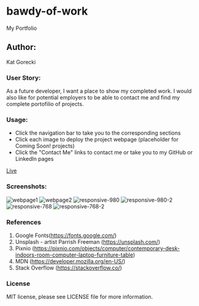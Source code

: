 # bawdy-of-work

My Portfolio

## Author:

Kat Gorecki

### User Story:

As a future developer, I want a place to show my completed work. I would also like for potential employers to be able to contact me and find my complete portofilio of projects.

### Usage:

- Click the navigation bar to take you to the corresponding sections
- Click each image to deploy the project webpage (placeholder for Coming Soon! projects)
- Click the "Contact Me" links to contact me or take you to my GitHub or LinkedIn pages

[Live](https://slayonce.github.io/bawdy-of-work/)

### Screenshots:

![webpage1](https://user-images.githubusercontent.com/127693250/229259359-c99ad76e-2677-49cd-b8d7-d7cf30601a70.png)
![webpage2](https://user-images.githubusercontent.com/127693250/229259366-d9e57f88-6706-4075-bc59-b737a8aab9e6.png)
![responsive-980](https://user-images.githubusercontent.com/127693250/229259368-5c69548d-680b-4dd1-aca2-f37a3b2294f8.png)
![responsive-980-2](https://user-images.githubusercontent.com/127693250/229259370-24bb312b-58de-4d72-8e29-b56fa55ec8f6.png)
![responsive-768](https://user-images.githubusercontent.com/127693250/229259374-57cbd5de-3591-4500-aa6d-7a232b610f74.png)
![responsive-768-2](https://user-images.githubusercontent.com/127693250/229259398-ade70782-8a51-4c33-a999-30c11651be1a.png)

### References

1. Google Fonts(https://fonts.google.com/)
2. Unsplash - artist Parrish Freeman (https://unsplash.com/)
3. Pixnio (https://pixnio.com/objects/computer/contemporary-desk-indoors-room-computer-laptop-furniture-table)
4. MDN (https://developer.mozilla.org/en-US/)
5. Stack Overflow (https://stackoverflow.co/)

### License

MIT license, please see LICENSE file for more information.
